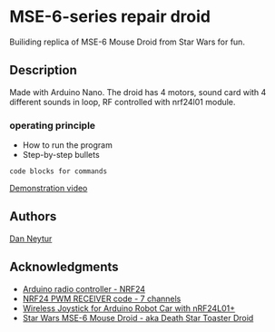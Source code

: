 # MSE-6-series repair droid
Builiding replica of MSE-6 Mouse Droid from Star Wars for fun.

## Description
Made with Arduino Nano.
The droid has 4 motors, sound card with 4 different sounds in loop, RF controlled with nrf24l01 module.

### operating principle

* How to run the program
* Step-by-step bullets
```
code blocks for commands
```
[Demonstration video](https://youtu.be/epnWr3ba0nw)

## Authors

[Dan Neytur](https://github.com/DanNeytur)

## Acknowledgments
* [Arduino radio controller - NRF24](http://electronoobs.com/eng_arduino_tut25.php)
* [NRF24 PWM RECEIVER code - 7 channels](http://electronoobs.com/eng_arduino_tut25_code4.php)
* [Wireless Joystick for Arduino Robot Car with nRF24L01+](https://dronebotworkshop.com/nrf24l01-wireless-joystick/)
* [Star Wars MSE-6 Mouse Droid - aka Death Star Toaster Droid](https://www.youtube.com/watch?v=cLqNmMH4hsg&ab_channel=JenniiDigital)

